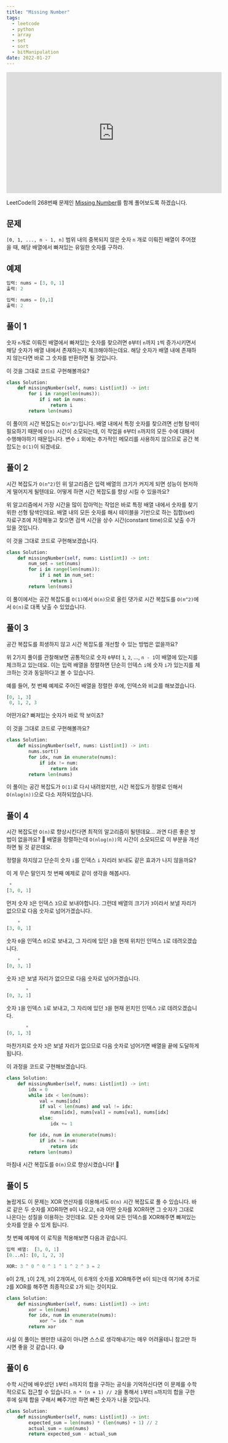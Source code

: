 ```yaml
---
title: "Missing Number"
tags:
  - leetcode
  - python
  - array
  - set
  - sort
  - bitManipulation
date: 2022-01-27
---
```


<iframe width="560" height="315" src="https://www.youtube.com/embed/FsragroZe3Q" title="YouTube video player" frameborder="0" allow="accelerometer; autoplay; clipboard-write; encrypted-media; gyroscope; picture-in-picture; web-share" allowfullscreen></iframe>

LeetCode의 268번째 문제인 [Missing Number](https://leetcode.com/problems/missing-number/)를 함께 풀어보도록 하겠습니다.

## 문제

`[0, 1, ..., n - 1, n]` 범위 내의 중복되지 않은 숫자 `n` 개로 이뤄진 배열이 주어졌을 때, 해당 배열에서 빠져있는 유일한 숫자를 구하라.

## 예제

```py
입력: nums = [3, 0, 1]
출력: 2
```

```py
입력: nums = [0,1]
출력: 2
```

## 풀이 1

숫자 `n`개로 이뤄진 배열에서 빠져있는 숫자를 찾으려면 `0`부터 `n`까지 `1`씩 증가시키면서 해당 숫자가 배열 내에서 존재하는지 체크해야하는데요.
해당 숫자가 배열 내에 존재하지 않는다면 바로 그 숫자를 반환하면 될 것입니다.

이 것을 그대로 코드로 구현해볼까요?

```py
class Solution:
    def missingNumber(self, nums: List[int]) -> int:
        for i in range(len(nums)):
            if i not in nums:
                return i
        return len(nums)
```

이 풀이의 시간 복잡도는 `O(n^2)`입니다.
배열 내에서 특정 숫자를 찾으려면 선형 탐색이 필요하기 때문에 `O(n)` 시간이 소모되는데, 이 작업을 `0`부터 `n`까지의 모든 수에 대해서 수행해야하기 때문입니다.
변수 `i` 외에는 추가적인 메모리를 사용하지 않으므로 공간 복잡도는 `O(1)`이 되겠네요.

## 풀이 2

시간 복잡도가 `O(n^2)`인 위 알고리즘은 입력 배열의 크기가 커지게 되면 성능이 현저하게 떨어지게 될텐데요.
어떻게 하면 시간 복잡도를 향상 시킬 수 있을까요?

위 알고리즘에서 가장 시간을 많이 잡아먹는 작업은 바로 특정 배열 내에서 숫자를 찾기위한 선형 탐색인데요.
배열 내의 모든 숫자를 해시 테이블을 기반으로 하는 집합(set) 자료구조에 저장해놓고 찾으면 검색 시간을 상수 시간(constant time)으로 낮출 수가 있을 것입니다.

이 것을 그대로 코드로 구현해보겠습니다.

```py
class Solution:
    def missingNumber(self, nums: List[int]) -> int:
        num_set = set(nums)
        for i in range(len(nums)):
            if i not in num_set:
                return i
        return len(nums)
```

이 풀이에서는 공간 복잡도를 `O(1)`에서 `O(n)`으로 올린 댓가로 시간 복잡도를 `O(n^2)`에서 `O(n)`로 대폭 낮출 수 있었습니다.

## 풀이 3

공간 복잡도를 희생하지 않고 시간 복잡도를 개선할 수 있는 방법은 없을까요?

위 2가지 풀이를 관찰해보면 공통적으로 숫자 `0`부터 `1`, `2`, ..., `n - 1`이 배열에 있는지를 체크하고 있는데요.
이는 입력 배열을 정렬하면 단순히 인덱스 `i`에 숫자 `i`가 있는지를 체크하는 것과 동일하다고 볼 수 있습니다.

예를 들어, 첫 번째 예제로 주어진 배열을 정렬한 후에, 인덱스와 비교를 해보겠습니다.

```py
[0, 1, 3]
 0, 1, 2, 3
```

어떤가요? 빠져있는 숫자가 바로 딱 보이죠?

이 것을 그대로 코드로 구현해볼까요?

```py
class Solution:
    def missingNumber(self, nums: List[int]) -> int:
        nums.sort()
        for idx, num in enumerate(nums):
            if idx != num:
                return idx
        return len(nums)
```

이 풀이는 공간 복잡도가 `O(1)`로 다시 내려왔지만, 시간 복잡도가 정렬로 인해서 `O(nlog(n))`으로 다소 저하되었습니다.

## 풀이 4

시간 복잡도만 `O(n)`로 향상시킨다면 최적의 알고리즘이 될텐데요... 과연 다른 좋은 방법이 없을까요? 🤔
배열을 정렬하는데 `O(nlog(n))`의 시간이 소모되므로 이 부분을 개선하면 될 것 같은데요.

정렬을 하지않고 단순히 숫자 `i`를 인덱스 `i` 자리러 보내도 같은 효과가 나지 않을까요?

이 게 무슨 말인지 첫 번째 예제로 같이 생각을 해봅시다.

```py
 *
[3, 0, 1]
```

먼저 숫자 `3`은 인덱스 `3`으로 보내야합니다.
그런데 배열의 크기가 `3`이라서 보낼 자리가 없으므로 다음 숫자로 넘어가겠습니다.

```py
    *
[3, 0, 1]
```

숫자 `0`을 인덱스 `0`으로 보내고, 그 자리에 있던 `3`을 현재 위치인 인덱스 `1`로 데려오겠습니다.

```py
    *
[0, 3, 1]
```

숫자 `3`은 보낼 자리가 없으므로 다음 숫자로 넘어가겠습니다.

```py
       *
[0, 3, 1]
```

숫자 `1`을 인덱스 `1`로 보내고, 그 자리에 있던 `3`을 현재 윈치인 인덱스 `2`로 데려오겠습니다.

```py
       *
[0, 1, 3]
```

마찬가지로 숫자 `3`은 보낼 자리가 없으므로 다음 숫자로 넘어가면 배열을 끝에 도달하게 됩니다.

이 과정을 코드로 구현해보겠습니다.

```py
class Solution:
    def missingNumber(self, nums: List[int]) -> int:
        idx = 0
        while idx < len(nums):
            val = nums[idx]
            if val < len(nums) and val != idx:
                nums[idx], nums[val] = nums[val], nums[idx]
            else:
                idx += 1

        for idx, num in enumerate(nums):
            if idx != num:
                return idx
        return len(nums)
```

마침내 시간 복잡도를 `O(n)`으로 향상시켰습니다! 🎉

## 풀이 5

놀랍게도 이 문제는 XOR 연산자를 이용해서도 `O(n)` 시간 복잡도로 풀 수 있습니다.
바로 같은 두 숫자를 XOR하면 `0`이 나오고, `0`과 어떤 숫자를 XOR하면 그 숫자가 그대로 나온다는 성질을 이용하는 것인데요.
모든 숫자에 모든 인덱스를 XOR해주면 빠져있는 숫자를 얻을 수 있게 됩니다.

첫 번째 예제에 이 로직을 적용해보면 다음과 같습니디.

```py
입력 배열:  [3, 0, 1]
[0...n]: [0, 1, 2, 3]

XOR: 3 ^ 0 ^ 0 ^ 1 ^ 1 ^ 2 ^ 3 = 2
```

`0`이 2개, `1`이 2개, `3`이 2개여서, 이 6개의 숫자를 XOR해주면 `0`이 되는데 여기에 추가로 `2`를 XOR를 해주면 최종적으로 `2`가 되는 것이지요.

```py
class Solution:
    def missingNumber(self, nums: List[int]) -> int:
        xor = len(nums)
        for idx, num in enumerate(nums):
            xor ^= idx ^ num
        return xor
```

사실 이 풀이는 왠만한 내공이 아니면 스스로 생각해내기는 매우 어려울테니 참고만 하시면 좋을 것 같습니다. 😅

## 풀이 6

수학 시간에 배우셨던 `1`부터 `n`까지의 합을 구하는 공식을 기억하신다면 이 문제를 수학적으로도 접근할 수 있습니다.
`n * (n + 1) // 2`을 통해서 `1`부터 `n`까지의 합을 구한 후에 실제 합을 구해서 빼주기만 하면 빠진 숫자가 나올 것입니다.

```py
class Solution:
    def missingNumber(self, nums: List[int]) -> int:
        expected_sum = len(nums) * (len(nums) + 1) // 2
        actual_sum = sum(nums)
        return expected_sum - actual_sum
```
